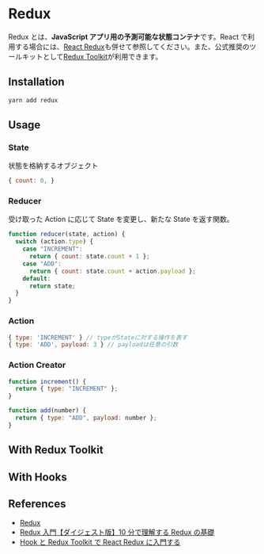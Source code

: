 # Redux

Redux とは、**JavaScript アプリ用の予測可能な状態コンテナ**です。React で利用する場合には、[React Redux](./ReactRedux.md)も併せて参照してください。また、公式推奨のツールキットとして[Redux Toolkit](./ReduxToolkit.md)が利用できます。

## Installation

```bash
yarn add redux
```

## Usage

### State

状態を格納するオブジェクト

```js
{ count: 0, }
```

### Reducer

受け取った Action に応じて State を変更し、新たな State を返す関数。

```js
function reducer(state, action) {
  switch (action.type) {
    case "INCREMENT":
      return { count: state.count + 1 };
    case "ADD":
      return { count: state.count + action.payload };
    default:
      return state;
  }
}
```

### Action

```js
{ type: 'INCREMENT' } // typeがStateに対する操作を表す
{ type: 'ADD', payload: 3 } // payloadは任意の引数
```

### Action Creator

```js
function increment() {
  return { type: "INCREMENT" };
}

function add(number) {
  return { type: "ADD", payload: number };
}
```

## With Redux Toolkit

## With Hooks

## References

- [Redux](https://redux.js.org/)
- [Redux 入門【ダイジェスト版】10 分で理解する Redux の基礎](https://qiita.com/kitagawamac/items/49a1f03445b19cf407b7)
- [Hook と Redux Toolkit で React Redux に入門する
  ](https://www.hypertextcandy.com/learn-react-redux-with-hooks-and-redux-starter-kit)
